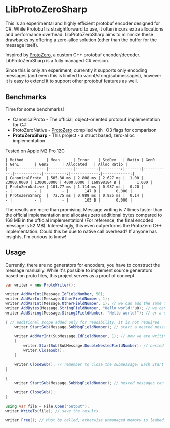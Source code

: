 # LibProtoZeroSharp

This is an experimental and highly efficient protobuf encoder designed for C#. While Protobuf is straightforward to use, it often incurs extra allocations and performance overhead. LibProtoZeroSharp aims to minimize these drawbacks by offering a zero-alloc solution (other than the buffer for the message itself).

Inspired by [ProtoZero](https://github.com/mapbox/protozero), a custom C++ protobuf encoder/decoder. LibProtoZeroSharp is a fully managed C# version.

Since this is only an experiment, currently it supports only encoding messages (and even this is limited to varint/string/submessages), however it is easy to extend it to support other protobuf features as well.

## Benchmarks

Time for some benchmarks! 

 * CanonicalProto - The official, object-oriented protobuf implementation for C#
 * ProtoZeroNative - [ProtoZero](https://github.com/mapbox/protozero) compiled with -O3 flags for comparison
 * **ProtoZeroSharp** - This project - a struct based, zero-alloc implementation

Tested on Apple M2 Pro 12C

```
| Method          | Mean      | Error    | StdDev   | Ratio | Gen0       | Gen1       | Gen2      | Allocated   | Alloc Ratio |
|---------------- |----------:|---------:|---------:|------:|-----------:|-----------:|----------:|------------:|------------:|
| CanonicalProto  | 505.30 ms | 2.808 ms | 2.627 ms |  1.00 | 23000.0000 | 13000.0000 | 4000.0000 | 168998184 B |       1.000 |
| ProtoZeroNative | 101.77 ms | 1.114 ms | 0.987 ms |  0.20 |          - |          - |         - |       147 B |       0.000 |
| ProtoZeroSharp  |  72.75 ms | 0.989 ms | 0.925 ms |  0.14 |          - |          - |         - |       105 B |       0.000 |
```

The results are more than promising. Message writing is 7 times faster than the official implementation and allocates zero additional bytes compared to 168 MB in the official implementation! (For reference, the final encoded message is 52 MB). Interestingly, this even outperforms the ProtoZero C++ implementation. Could this be due to native call overhead? If anyone has insights, I'm curious to know!

## Usage

Currently, there are no generators for encoders; you have to construct the message manually. While it's possible to implement source generators based on proto files, this project serves as a proof of concept.

```csharp
var writer = new ProtoWriter();

writer.AddVarInt(Message.IdFieldNumber, 50);
writer.AddVarInt(Message.OtherFieldNumber, 1);
writer.AddVarInt(Message.OtherFieldNumber, 1); // we can add the same field, for repeated fields
writer.AddBytes(Message.StringFieldNumber, "Hello world!"u8); // we can add bytes (string) messages
writer.AddString(Message.String2FieldNumber, "Hello world!"); // or a string that will be encoded as utf-8, in place

{ // additional scope added only for readability, it is not required
    writer.StartSub(Message.SubMsgFieldNumber); // start a nested message

    writer.AddVarInt(SubMessage.IdFieldNumber, 1); // now we are writing to a nested submessage
    {
        writer.StartSub(SubMessage.DoubleNestedFieldNumber); // nested messages may contain nested messages without any problems
        writer.CloseSub(); 
    }
    
    writer.CloseSub(); // remember to close the submessage! Each Start needs a corresponding Close
}

{
    writer.StartSub(Message.SubMsgFieldNumber); // nested messages can be repeated as well

    writer.CloseSub();
}

using var file = File.Open("output");
writer.WriteTo(file); // save the results

writer.Free(); // Must be called, otherwise unmanaged memory is leaked!
```